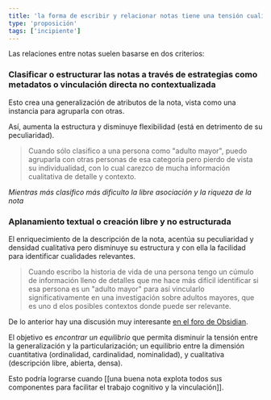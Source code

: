 ```yaml
---
title: 'la forma de escribir y relacionar notas tiene una tensión cualitativa-cuantitativa'
type: 'proposición'
tags: ['incipiente']
---
```


Las relaciones entre notas suelen basarse en dos criterios:

### Clasificar o estructurar las notas a través de estrategias como metadatos o vinculación directa no contextualizada 

Esto crea una generalización de atributos de la nota, vista como una instancia para agruparla con otras.

Así, aumenta la estructura y disminuye flexibilidad (está en detrimento de su peculiaridad).

>Cuando sólo clasifico a una persona como "adulto mayor", puedo agruparla con otras personas de esa categoría pero pierdo de vista su individualidad, con lo cual carezco de mucha información cualitativa de detalle y contexto.

*Mientras más clasifico más dificulto la libre asociación y la riqueza de la nota*

### Aplanamiento textual o creación libre y no estructurada

El enriquecimiento de la descripción de la nota, acentúa su peculiaridad y densidad cualitativa pero disminuye su estructura y con ella la facilidad para identificar cualidades relevantes.

>Cuando escribo la historia de vida de una persona tengo un cúmulo de información lleno de detalles que me hace más difícil identificar si esa persona es un "adulto mayor" para así vincularlo significativamente en una investigación sobre adultos mayores, que es uno d elos posibles contextos donde puede ser relevante.

De lo anterior hay una discusión muy interesante [en el foro de Obsidian](https://forum.obsidian.md/t/in-what-ways-can-we-form-useful-relationships-between-notes-long-read/702/13?u=a_bahez).

El objetivo es *encontrar un equilibrio* que permita disminuir la tensión entre la generalización y la particularización; un equilibrio entre la dimensión cuantitativa (ordinalidad, cardinalidad, nominalidad), y cualitativa (descripción libre, abierta, densa).

Esto podría lograrse cuando [[una buena nota explota todos sus componentes para facilitar el trabajo cognitivo y la vinculación]].